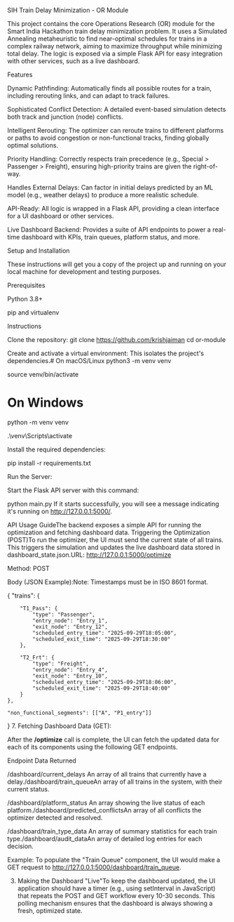 SIH Train Delay Minimization - OR Module

This project contains the core Operations Research (OR) module for the Smart India Hackathon train delay minimization problem. It uses a Simulated Annealing metaheuristic to find near-optimal schedules for trains in a complex railway network, aiming to maximize throughput while minimizing total delay. The logic is exposed via a simple Flask API for easy integration with other services, such as a live dashboard.

Features

Dynamic Pathfinding: Automatically finds all possible routes for a train, including rerouting links, and can adapt to track failures.

Sophisticated Conflict Detection: A detailed event-based simulation detects both track and junction (node) conflicts.

Intelligent Rerouting: The optimizer can reroute trains to different platforms or paths to avoid congestion or non-functional tracks, finding globally optimal solutions.

Priority Handling: Correctly respects train precedence (e.g., Special > Passenger > Freight), ensuring high-priority trains are given the right-of-way.

Handles External Delays: Can factor in initial delays predicted by an ML model (e.g., weather delays) to produce a more realistic schedule.

API-Ready: All logic is wrapped in a Flask API, providing a clean interface for a UI dashboard or other services.

Live Dashboard Backend: Provides a suite of API endpoints to power a real-time dashboard with KPIs, train queues, platform status, and more.


Setup and Installation

These instructions will get you a copy of the project up and running on your local machine for development and testing purposes.

Prerequisites

Python 3.8+

pip and virtualenv


Instructions

Clone the repository:
git clone https://github.com/krishjaiman
cd or-module


Create and activate a virtual environment:
This isolates the project's dependencies.# On macOS/Linux
python3 -m venv venv

source venv/bin/activate

# On Windows

python -m venv venv

.\venv\Scripts\activate


Install the required dependencies:

pip install -r requirements.txt


Run the Server:

Start the Flask API server with this command:

python main.py
If it starts successfully, you will see a message indicating it's running on http://127.0.0.1:5000/.

API Usage GuideThe backend exposes a simple API for running the optimization and fetching dashboard data.
Triggering the Optimization (POST)To run the optimizer, the UI must send the current state of all trains. This triggers the simulation and updates the live dashboard data stored in dashboard_state.json.URL: http://127.0.0.1:5000/optimize

 Method: POST
 
 Body (JSON Example):Note: Timestamps must be in ISO 8601 format.

 {
    "trains": {
   
        "T1_Pass": {
            "type": "Passenger",
            "entry_node": "Entry_1",
            "exit_node": "Entry_12",
            "scheduled_entry_time": "2025-09-29T18:05:00",
            "scheduled_exit_time": "2025-09-29T18:30:00"
        },
   
        "T2_Frt": {
            "type": "Freight",
            "entry_node": "Entry_4",
            "exit_node": "Entry_10",
            "scheduled_entry_time": "2025-09-29T18:06:00",
            "scheduled_exit_time": "2025-09-29T18:40:00"
        }
    },
   
    "non_functional_segments": [["A", "P1_entry"]]
}
7. Fetching Dashboard Data (GET):

After the **/optimize** call is complete, the UI can fetch the updated data for each of its components using the following GET endpoints.

Endpoint                              Data Returned

/dashboard/current_delays     An array of all trains that currently have a delay./dashboard/train_queueAn array of all trains in the system, with their current status.

/dashboard/platform_status        An array showing the live status of each platform./dashboard/predicted_conflictsAn array of all conflicts the optimizer detected and resolved.

/dashboard/train_type_data         An array of summary statistics for each train type./dashboard/audit_dataAn array of detailed log entries for each decision.

Example: To populate the "Train Queue" component, the UI would make a GET request to http://127.0.0.1:5000/dashboard/train_queue.

3. Making the Dashboard "Live"To keep the dashboard updated, the UI application should have a timer (e.g., using setInterval in JavaScript) that repeats the POST and GET workflow every 10-30 seconds. This polling mechanism ensures that the dashboard is always showing a fresh, optimized state.
